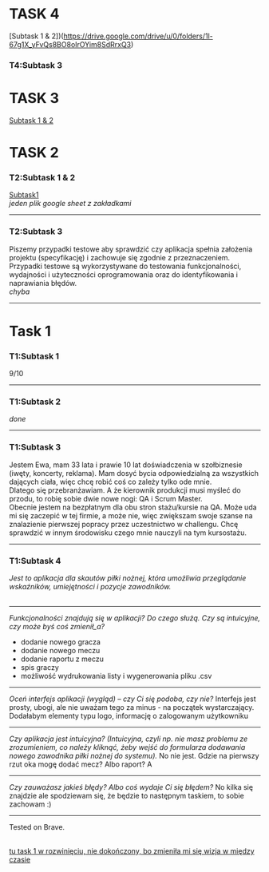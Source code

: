 # TASK 4
   
 [Subtask 1 & 2])(https://drive.google.com/drive/u/0/folders/1l-67g1X_yFvQs8BO8oIrOYim8SdRrxQ3)
###  T4:Subtask 3


# TASK 3
   
[Subtask 1 & 2](https://drive.google.com/drive/u/0/folders/1GE3kKy__Re_bCegwy86g7BVqa9x1Ym5c)


# TASK 2
   
###  T2:Subtask 1 & 2
[Subtask1](https://docs.google.com/spreadsheets/d/1CDK7us9w0jQDl_VsfiwmI2Ei3JcWl5vY85XZlH__Ujc/edit#gid=0)<BR>
   <i>jeden plik google sheet z zakładkami</i>
***
   
### T2:Subtask 3
Piszemy przypadki testowe aby sprawdzić czy aplikacja spełnia założenia projektu (specyfikację) i zachowuje się zgodnie z przeznaczeniem. Przypadki testowe są wykorzystywane do testowania funkcjonalności, wydajności i użyteczności oprogramowania oraz do identyfikowania i naprawiania błędów. 
   <br><i>chyba</i>
***
   
# Task 1
### T1:Subtask 1
9/10

***
### T1:Subtask 2
<i>done</i> 

***
### T1:Subtask 3
Jestem Ewa, mam 33 lata i prawie 10 lat doświadczenia w szołbiznesie (iwęty, koncerty, reklama). 
Mam dosyć bycia odpowiedzialną za wszystkich dających ciała, więc chcę robić coś co zależy tylko ode mnie.
<BR>
Dlatego się przebranżawiam. A że kierownik produkcji musi myśleć do przodu, to robię sobie dwie nowe nogi:
QA i Scrum Master.
<BR>
Obecnie jestem na bezpłatnym dla obu stron stażu/kursie na QA. Może uda mi się zaczepić w tej firmie, a może nie, więc 
zwiększam swoje szanse na znalazienie pierwszej popracy przez uczestnictwo w challengu. 
Chcę sprawdzić w innym środowisku czego mnie nauczyli na tym kursostażu.

***
### T1:Subtask 4
<i>Jest to aplikacja dla skautów piłki nożnej, która umożliwia przeglądanie wskaźników, umiejętności i pozycje zawodników.</i>
<BR><BR>  
 ***
<i>Funkcjonalności znajdują się w aplikacji? Do czego służą. Czy są intuicyjne, czy może byś coś zmienił_a? </i>
* dodanie nowego gracza
* dodanie nowego meczu
* dodanie raportu z meczu
* spis graczy
* możliwość wydrukowania listy i wygenerowania pliku .csv
***
<i>Oceń interfejs aplikacji (wygląd) – czy Ci się podoba, czy nie?</i>
Interfejs jest prosty, ubogi, ale nie uważam tego za minus - na początek wystarczający. Dodałabym elementy typu logo, informację o zalogowanym użytkowniku 
***
   
<i>Czy aplikacja jest intuicyjna? (Intuicyjna, czyli np. nie masz problemu ze zrozumieniem, co należy kliknąć, żeby wejść do formularza dodawania nowego zawodnika piłki nożnej do systemu).</I>
No nie jest. Gdzie na pierwszy rzut oka mogę dodać mecz? Albo raport? A
***
   <i>Czy zauważasz jakieś błędy? Albo coś wydaje Ci się błędem? </i>
   No kilka się znajdzie ale spodziewam się, że będzie to następnym taskiem, to sobie zachowam :)
***
Tested on Brave.<BR><BR>

[tu task 1 w rozwinięciu, nie dokończony, bo zmieniła mi się wizja w między czasie](https://github.com/snorlaxeve/challenge_portfolio_ewa/wiki/Readme-v01)
